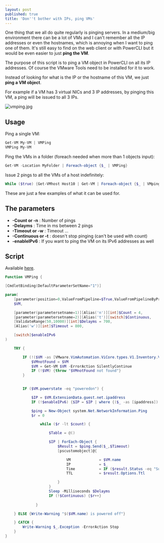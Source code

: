 ```yaml
---
layout: post
published: true
title: 'Don''t bother with IPs, ping VMs'
---
```

One thing that we all do quite regularly is pinging servers. In a medium/big environment there can be a lot of VMs and I can't remember all the IP addresses or even the hostnames, which is annoying when I want to ping one of them. It's still easy to find on the web client or with PowerCLI but it would be even easier to just **ping the VM**.

The purpose of this script is to ping a VM object in PowerCLI on all its IP addresses. Of course the VMware Tools need to be installed for it to work.

Instead of looking for what is the IP or the hostname of this VM, we just **ping a VM object**.

For example if a VM has 3 virtual NICs and 3 IP addresses, by pinging this VM, a ping will be issued to all 3 IPs.

![vmping.jpg]({{site.baseurl}}/img/vmping.jpg)

## Usage

Ping a single VM:

```Powershell
Get-VM My-VM | VMPing  
VMPing My-VM
```

Ping the VMs in a folder (foreach needed when more than 1 objects input):

```Powershell
Get-VM -Location MyFolder | Foreach-object {$_ | VMPing}
```

Issue 2 pings to all the VMs of a host indefinitely:

```Powershell
While ($true) {Get-VMhost Host10 | Get-VM | Foreach-object {$_ | VMping -count 2}}
```

These are just a few examples of what it can be used for.

## The parameters

- **-Count or -n** : Number of pings
- **-Delayms** : Time in ms between 2 pings
- **-Timeout or -w** : Timeout ...
- **-Continuous or -t** : doesn't stop pinging (can't be used with count)
- **-enableIPv6** : If you want to ping the VM on its IPv6 addresses as well

## Script

Available [here](https://github.com/vxav/Scripting/blob/master/VMPing.ps1).

```Powershell
Function VMPing {

[CmdletBinding(DefaultParameterSetName="1")]

param(
    [parameter(position=0,ValueFromPipeline=$True,ValueFromPipelineByPropertyname=$True,Mandatory=$True)]
    $VM,

    [parameter(parametersetname=1)][Alias('n')][int]$Count = 4,
    [parameter(parametersetname=2)][Alias('t')][switch]$Continuous,
    [ValidateRange(50,10000)][int]$Delayms = 700,
    [Alias('w')][int]$Timeout = 800,

    [switch]$enableIPv6
)

    TRY {

        IF (!($VM -as [VMware.VimAutomation.ViCore.types.V1.Inventory.VirtualMachine]) -as [bool]) {
            $VMnotFound = $VM
            $VM = Get-VM $VM -ErrorAction SilentlyContinue
            IF (!$VM) {throw "$VMnotFound not found"}
        } 

            
        IF ($VM.powerstate -eq "poweredon") {

            $IP = $VM.ExtensionData.guest.net.ipaddress
            IF (!$enableIPv6) {$IP = $IP | where {($_ -as [ipaddress]).AddressFamily -eq "InterNetwork"}} #exclude IPv6 addresses

            $ping = New-Object system.Net.NetworkInformation.Ping
            $r = 0

                while ($r -lt $count) {

                    $Table = @()

                    $IP | ForEach-Object {
                        $Result = $ping.Send($_,$Timeout)
                        [pscustomobject]@{

                            VM             = $VM.name
                            IP             = $_
                            Time           = IF ($result.Status -eq "Success") {$result.RoundtripTime} ELSE {$result.Status}
                            TTL            = $result.Options.Ttl

                        } 
                    }
                    Sleep -Milliseconds $Delayms
                    IF (!$Continuous) {$r++}
            
              }

    } ELSE {Write-Warning "$($VM.name) is powered off"}

    } CATCH {
        Write-Warning $_.Exception -ErrorAction Stop
    }
}
```

